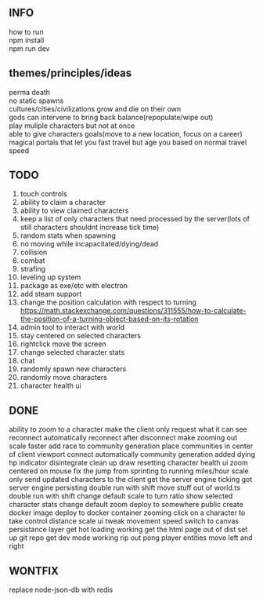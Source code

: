 ## INFO
how to run  
npm install  
npm run dev  

## themes/principles/ideas
perma death  
no static spawns  
cultures/cities/civilizations grow and die on their own  
gods can intervene to bring back balance(repopulate/wipe out)  
play muliple characters but not at once  
able to give characters goals(move to a new location, focus on a career)  
magical portals that let you fast travel but age you based on normal travel speed

## TODO
1. touch controls
1. ability to claim a character  
1. ability to view claimed characters
2. keep a list of only characters that need processed by the server(lots of still characters shouldnt increase tick time)
3. random stats when spawning  
4. no moving while incapacitated/dying/dead  
5. collision  
6. combat
7. strafing  
8. leveling up system  
9. package as exe/etc with electron
10. add steam support
11. change the position calculation with respect to turning
https://math.stackexchange.com/questions/311555/how-to-calculate-the-position-of-a-turning-object-based-on-its-rotation
12. admin tool to interact with world
13. stay centered on selected characters
14. rightclick move the screen
15. change selected character stats
16. chat
17. randomly spawn new characters
18. randomly move characters
19. character health ui

## DONE
ability to zoom to a character
make the client only request what it can see
reconnect automatically
reconnect after disconnect
make zooming out scale faster
add race to community generation
place communities in center of client viewport
connect automatically
community generation
added dying hp indicator
disintegrate
clean up draw resetting
character health ui
zoom centered on mouse
fix the jump from sprinting to running
miles/hour scale
only send updated characters to the client
get the server engine ticking
got server engine persisting
double run with shift
move stuff out of world.ts
double run with shift
change default scale to turn ratio
show selected character stats
change default zoom
deploy to somewhere public
create docker image
deploy to docker container
zooming
click on a character to take control
distance scale ui
tweak movement speed
switch to canvas
persistance layer
get hot loading working
get the html page out of dist
set up git repo
get dev mode working
rip out pong
player entities
move left and right

## WONTFIX
replace node-json-db with redis
